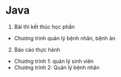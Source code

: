 # Java

1. Bài thi kết thúc học phần
- Chương trình quản lý bệnh nhân, bệnh án
2. Báo cáo thực hành
- Chương trình 1: quản lý sinh viên
- Chương trình 2: Quản lý bệnh nhân

